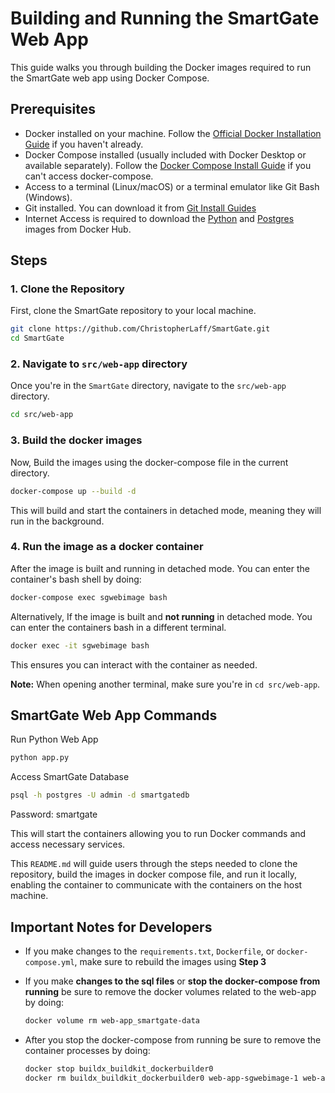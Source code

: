 # Building and Running the SmartGate Web App

This guide walks you through building the Docker images required to run the SmartGate web app using Docker Compose.

## Prerequisites

- Docker installed on your machine. Follow the [Official Docker Installation Guide](https://docs.docker.com/get-docker/) if you haven't already.
-  Docker Compose installed (usually included with Docker Desktop or available separately). Follow the [Docker Compose Install Guide](https://docs.docker.com/compose/install/) if you can't access docker-compose.
- Access to a terminal (Linux/macOS) or a terminal emulator like Git Bash (Windows).
-  Git installed. You can download it from [Git Install Guides](https://github.com/git-guides/install-git)
-  Internet Access is required to download the [Python](https://hub.docker.com/layers/library/python/3.9.21-bookworm/images/sha256-5097c91412f578fe1ac80236fb00e70170aa368daae8f02daebffd3541022abb) and [Postgres](https://hub.docker.com/layers/library/postgres/13/images/sha256-dce7bae4d506b2de20fd95f62a449ae1fd24b5d82f75e58246237becd9ff1c5d) images from Docker Hub.

## Steps

### 1. Clone the Repository

First, clone the SmartGate repository to your local machine.

```bash
git clone https://github.com/ChristopherLaff/SmartGate.git
cd SmartGate
```
### 2. Navigate to `src/web-app` directory
Once you're in the `SmartGate` directory, navigate to the `src/web-app` directory.

```bash
cd src/web-app
```
### 3. Build the docker images
Now, Build the images using the docker-compose file in the current directory.

```bash
docker-compose up --build -d
```

This will build and start the containers in detached mode, meaning they will run in the background.

### 4. Run the image as a docker container
After the image is built and running in detached mode. You can enter the container's bash shell by doing:

```bash
docker-compose exec sgwebimage bash 
```

Alternatively, If the image is built and **not running** in detached mode. You can enter the containers bash in a different terminal.

```bash
docker exec -it sgwebimage bash
```

This ensures you can interact with the container as needed.  

**Note:** When opening another terminal, make sure you're in `cd src/web-app`.

## SmartGate Web App Commands

Run Python Web App
```bash
python app.py
```

Access SmartGate Database
```bash
psql -h postgres -U admin -d smartgatedb
```
Password: smartgate

This will start the containers allowing you to run Docker commands and access necessary services.

This `README.md` will guide users through the steps needed to clone the repository, build the images in docker compose file, and run it locally, enabling the container to communicate with the containers on the host machine.

## Important Notes for Developers

- If you make changes to the `requirements.txt`, `Dockerfile`, or `docker-compose.yml`, make sure to rebuild the images using __Step 3__

- If you make **changes to the sql files** or **stop the docker-compose from running** be sure to remove the docker volumes related to the web-app by doing:
  ```bash
  docker volume rm web-app_smartgate-data
  ```

- After you stop the docker-compose from running be sure to remove the container processes by doing:
  ```bash
  docker stop buildx_buildkit_dockerbuilder0
  docker rm buildx_buildkit_dockerbuilder0 web-app-sgwebimage-1 web-app-postgres-1
  ```


  
